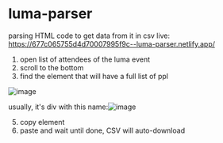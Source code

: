 # luma-parser
parsing HTML code to get data from it in csv
live: https://677c065755d4d70007995f9c--luma-parser.netlify.app/

1. open list of attendees of the luma event
2. scroll to the bottom
3. find the element that will have a full list of ppl
   
![image](https://github.com/user-attachments/assets/3596e704-7634-4639-a43b-a3e9ce5aa2c9)

usually, it's div with this name:![image](https://github.com/user-attachments/assets/81776012-63d2-4440-ad4e-dad67ed98c95)

5. copy element
6. paste and wait until done, CSV will auto-download
